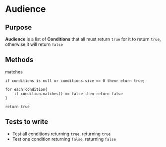 # Audience
## Purpose
**Audience** is a list of **Conditions** that all must return `true` for it to return `true`, otherwise it will return `false`
## Methods
matches
```
if conditions is null or conditions.size == 0 thenr eturn true;

for each condition{
    if condition.matches() == false then return false
}

return true

```
## Tests to write
* Test all conditions returning `true`, returning `true`
* Test one condition returning `false`, returning `false`